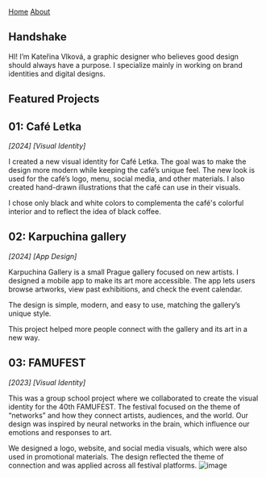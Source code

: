 [Home](index.md)
[About](about.md)

## Handshake
HI! I’m Kateřina Vlková, a graphic designer who believes good design should always have a purpose. I specialize mainly in working on brand identities and digital designs.

## Featured Projects
## 01: Café Letka 
*[2024] [Visual Identity]*

I created a new visual identity for Café Letka. The goal was to make the design more modern while keeping the café’s unique feel. The new look is used for the café’s logo, menu, social media, and other materials.  I also created hand-drawn illustrations that the café can use in their visuals.

I chose only black and white colors to complementa the café's colorful interior and to reflect the idea of black coffee.

## 02: Karpuchina gallery 
*[2024] [App Design]*

Karpuchina Gallery is a small Prague gallery focused on new artists. I designed a mobile app to make its art more accessible. The app lets users browse artworks, view past exhibitions, and check the event calendar.

The design is simple, modern, and easy to use, matching the gallery’s unique style.

This project helped more people connect with the gallery and its art in a new way.

## 03: FAMUFEST
*[2023] [Visual Identity]*

This was a group school project where we collaborated to create the visual identity for the 40th FAMUFEST. The festival focused on the theme of “networks” and how they connect artists, audiences, and the world. Our design was inspired by neural networks in the brain, which influence our emotions and responses to art.

We designed a logo, website, and social media visuals, which were also used in promotional materials. The design reflected the theme of connection and was applied across all festival platforms.
![image](https://github.com/user-attachments/assets/0142f6b3-869d-40e6-a4ec-7436b868634a)
